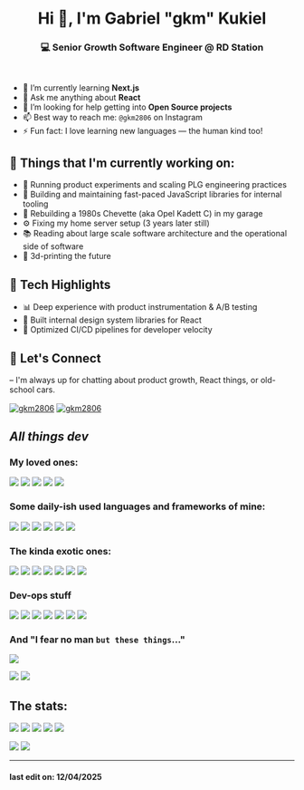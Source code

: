 
<h1 align="center">Hi 👋, I'm Gabriel "gkm" Kukiel</h1>
<h3 align="center">💻 Senior Growth Software Engineer @ RD Station</h3> 
<br />

- 🌱 I’m currently learning **Next.js**
- 💬 Ask me anything about **React**
- 🤝 I’m looking for help getting into **Open Source projects**
- 📫 Best way to reach me: `@gkm2806` on Instagram
- ⚡ Fun fact: I love learning new languages — the human kind too!

## 💼  Things that I'm currently working on:
- 🧪 Running product experiments and scaling PLG engineering practices
- 🧰 Building and maintaining fast-paced JavaScript libraries for internal tooling
- 🚗 Rebuilding a 1980s Chevette (aka Opel Kadett C) in my garage
-  ⚙️ Fixing my home server setup (3 years later still)
-  📚 Reading about large scale software architecture and the operational side of software
-  🚀 3d-printing the future

## 💾 Tech Highlights
- 📊 Deep experience with product instrumentation & A/B testing
- 🧱 Built internal design system libraries for React 
- 🔄 Optimized CI/CD pipelines for developer velocity

  
## 🤝 Let's Connect
 – I'm always up for chatting about product growth, React things, or old-school cars.
<p  align="left">

<a  href="https://linkedin.com/in/gkm2806"  target="blank"><img  align="center"  src="https://img.shields.io/badge/LinkedIn-0077B5?style=for-the-badge&logo=linkedin&logoColor=white"  alt="gkm2806" /></a> 
<a  href="https://instagram.com/gkm2806"  target="blank"><img  align="center"  src="https://img.shields.io/badge/Instagram-E4405F?style=for-the-badge&logo=instagram&logoColor=white"  alt="gkm2806"/></a>
</p>

## _All things dev_

### My loved ones:
<img src="https://img.shields.io/badge/React-20232A?style=for-the-badge&logo=react&logoColor=61DAFB" /> <img src="https://img.shields.io/badge/Docker-2CA5E0?style=for-the-badge&logo=docker&logoColor=white" /> <img src="https://img.shields.io/badge/Shell_Script-121011?style=for-the-badge&logo=gnu-bash&logoColor=white" /> <img src="https://img.shields.io/badge/Arduino-00979D?style=for-the-badge&logo=Arduino&logoColor=white" /> <img src="https://img.shields.io/badge/TypeScript-007ACC?style=for-the-badge&logo=typescript&logoColor=white" />  

### Some daily-ish used languages and frameworks of mine:
<img src="https://img.shields.io/badge/Ruby-CC342D?style=for-the-badge&logo=ruby&logoColor=white" /> <img src="https://img.shields.io/badge/React_Native-20232A?style=for-the-badge&logo=react&logoColor=61DAFB" /> <img src="https://img.shields.io/badge/Yarn-2C8EBB?style=for-the-badge&logo=yarn&logoColor=white" /> <img src="https://img.shields.io/badge/Ruby_on_Rails-CC0000?style=for-the-badge&logo=ruby-on-rails&logoColor=white" /> <img src="https://img.shields.io/badge/MongoDB-4EA94B?style=for-the-badge&logo=mongodb&logoColor=white" /> <img src="https://img.shields.io/badge/styled--components-DB7093?style=for-the-badge&logo=styled-components&logoColor=white" />

### The kinda exotic ones:
<img src="https://img.shields.io/badge/GraphQl-E10098?style=for-the-badge&logo=graphql&logoColor=white" /> <img src="https://img.shields.io/badge/Expo-1B1F23?style=for-the-badge&logo=expo&logoColor=white" /> <img src="https://img.shields.io/badge/Realm-39477F?style=for-the-badge&logo=realm&logoColor=white" />  <img src="https://img.shields.io/badge/Tailwind_CSS-38B2AC?style=for-the-badge&logo=tailwind-css&logoColor=white" /> <img src="https://img.shields.io/badge/next.js-000000?style=for-the-badge&logo=nextdotjs&logoColor=white" /> <img src="https://img.shields.io/badge/nuxt.js-00C58E?style=for-the-badge&logo=nuxtdotjs&logoColor=white" /> <img src="https://img.shields.io/badge/Electron-2B2E3A?style=for-the-badge&logo=electron&logoColor=9FEAF9" />

### Dev-ops stuff
<img src="https://img.shields.io/badge/Jest-C21325?style=for-the-badge&logo=jest&logoColor=white" /> <img src="https://img.shields.io/badge/Cypress-17202C?style=for-the-badge&logo=cypress&logoColor=white" /> <img src="https://img.shields.io/badge/Selenium-43B02A?style=for-the-badge&logo=Selenium&logoColor=white" />
<img src="https://img.shields.io/badge/Ansible-000000?style=for-the-badge&logo=ansible&logoColor=white" /> <img src="https://img.shields.io/badge/Amazon_AWS-232F3E?style=for-the-badge&logo=amazon-aws&logoColor=whit" /> <img src="https://img.shields.io/badge/Nginx-009639?style=for-the-badge&logo=nginx&logoColor=white" /> <img src="https://img.shields.io/badge/GitHub_Actions-2088FF?style=for-the-badge&logo=github-actions&logoColor=white" />

### And "I fear no man `but these things`..."
<img src="https://media3.giphy.com/media/dno0yUmnYsFR6/200.gif" />

<img src="https://img.shields.io/badge/PHP-777BB4?style=for-the-badge&logo=php&logoColor=white"/> <img src="https://img.shields.io/badge/Java-ED8B00?style=for-the-badge&logo=java&logoColor=white" />

## The stats:
<p>
<img src="https://img.shields.io/badge/AMD-Ryzen_7_5700x-ED1C24?style=for-the-badge&logo=amd&logoColor=white" /> <img src="https://img.shields.io/badge/NVIDIA-RTX_3070ti-76B900?style=for-the-badge&logo=nvidia&logoColor=white" /> <img src="https://img.shields.io/badge/VS_Code-0078D4?style=for-the-badge&logo=VS%20code&logoColor=white" /> <img src="https://img.shields.io/badge/Windows-0078D6?style=for-the-badge&logo=windows&logoColor=white" /> <img src="https://img.shields.io/badge/Arch_Linux-1793D1?style=for-the-badge&logo=arch-linux&logoColor=white" />
</p>

<img src="https://github-readme-stats.vercel.app/api?username=gkm2806&theme=synthwave"/> <img src="https://github-readme-stats.vercel.app/api/top-langs/?username=gkm2806&theme=synthwave" />

<hr />

#### last edit on: 12/04/2025
